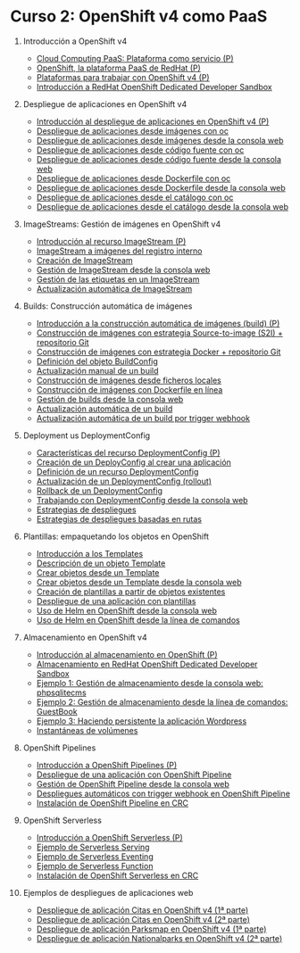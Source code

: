 # Curso 2: OpenShift v4 como PaaS

1. Introducción a OpenShift v4
	* [Cloud Computing PaaS: Plataforma como servicio (P)](modulo1/paas.md)
	* [OpenShift, la plataforma PaaS de RedHat (P)](modulo1/openshift.md)
	* [Plataformas para trabajar con OpenShift v4 (P)](modulo1/plataformas.md)
	* [Introducción a  RedHat OpenShift Dedicated Developer Sandbox](modulo1/sandbox.md)

2. Despliegue de aplicaciones en OpenShift v4
	* [Introducción al despliegue de aplicaciones en OpenShift v4 (P)](modulo2/introduccion.md)
	* [Despliegue de aplicaciones desde imágenes con oc](modulo2/imagen.md)
	* [Despliegue de aplicaciones desde imágenes desde la consola web](modulo2/imagen_web.md)
	* [Despliegue de aplicaciones desde código fuente con oc](modulo2/codigo.md	)
	* [Despliegue de aplicaciones desde código fuente desde la consola web](modulo2/codigo_web.md)
	* [Despliegue de aplicaciones desde Dockerfile con oc](modulo2/docker.md)
	* [Despliegue de aplicaciones desde Dockerfile desde la consola web](modulo2/docker_web.md)
	* [Despliegue de aplicaciones desde el catálogo con oc](modulo2/catalogo.md)
	* [Despliegue de aplicaciones desde el catálogo desde la consola web](modulo2/catalogo_web.md)

3. ImageStreams: Gestión de imágenes en OpenShift v4
	* [Introducción al recurso ImageStream (P)](modulo3/introduccion.md)
	* [ImageStream a imágenes del registro interno](modulo3/registro_interno.md)
	* [Creación de ImageStream](modulo3/crear_is.md)
	* [Gestión de ImageStream desde la consola web](modulo3/is_web.md)
	* [Gestión de las etiquetas en un ImageStream](modulo3/etiquetas.md)
	* [Actualización automática de ImageStream](modulo3/update.md)

4. Builds: Construcción automática de imágenes
	* [Introducción a la construcción automática de imágenes (build) (P)](modulo4/build.md)
	* [Construcción de imágenes con estrategia Source-to-image (S2I) + repositorio Git](modulo4/s2i.md)
	* [Construcción de imágenes con estrategia Docker + repositorio Git](modulo4/docker.md)
	* [Definición del objeto BuildConfig](modulo4/buildconfig.md)
	* [Actualización manual de un build](modulo4/actualizacion.md)
	* [Construcción de imágenes desde ficheros locales](modulo4/binary.md)
	* [Construcción de imágenes con Dockerfile en línea](modulo4/dockerfile_inline.md)
	* [Gestión de builds desde la consola web](modulo4/build_web.md)
	* [Actualización automática de un build](modulo4/imagechange.md)
	* [Actualización automática de un build por trigger webhook](modulo4/webhook.md)

5. Deployment us DeploymentConfig
	* [Características del recurso DeploymentConfig (P)](modulo5/dc.md)
	* [Creación de un DeployConfig al crear una aplicación](modulo5/newdc.md)
	* [Definición de un recurso DeploymentConfig](modulo5/deploymentconfig.md)
	* [Actualización de un DeploymentConfig (rollout)](modulo5/rollout.md)
	* [Rollback de un DeploymentConfig](modulo5/rollback.md)
	* [Trabajando con DeploymentConfig desde la consola web](modulo5/dc_web.md)
	* [Estrategias de despliegues](modulo5/estretegias.md)
	* [Estrategias de despliegues basadas en rutas](modulo5/estrategias_rutas.md)

6. Plantillas: empaquetando los objetos en OpenShift
	* [Introducción a los Templates](modulo6/template.md)
	* [Descripción de un objeto Template](modulo6/descripcion.md)
	* [Crear objetos desde un Template](modulo6/crear_template.md)
	* [Crear objetos desde un Template desde la consola web](modulo6/template_web.md)
	* [Creación de plantillas a partir de objetos existentes](modulo6/crear_template2.md)
	* [Despliegue de una aplicación con plantillas](modulo6/php-template.md)
	* [Uso de Helm en OpenShift desde la consola web](modulo6/helm-web.md)
	* [Uso de Helm en OpenShift desde la línea de comandos](modulo6/helm-cli.md)

7. Almacenamiento en OpenShift v4
	* [Introducción al almacenamiento en OpenShift (P)](modulo7/almacenamiento.md)
	* [Almacenamiento en RedHat OpenShift Dedicated Developer Sandbox](modulo7/almacenamiento_sandbox.md)
	* [Ejemplo 1: Gestión de almacenamiento desde la consola web: phpsqlitecms](modulo7/phpsqlitecms.md)
	* [Ejemplo 2: Gestión de almacenamiento desde la línea de comandos: GuestBook](modulo7/guestbook.md)
	* [Ejemplo 3: Haciendo persistente la aplicación Wordpress](modulo7/wordpress.md)
	* [Instantáneas de volúmenes](modulo7/snapshot.md)

8. OpenShift Pipelines
	
	* [Introducción a OpenShift Pipelines (P)](modulo8/introduccion_pipeline.md)
	* [Despliegue de una aplicación con OpenShift Pipeline](modulo8/pipeline.md)
	* [Gestión de OpenShift Pipeline desde la consola web](modulo8/pipeline_web.md)
	* [Despliegues automáticos con trigger webhook en OpenShift Pipeline](modulo8/pipeline_webhook.md)
	* [Instalación de OpenShift Pipeline en CRC](modulo8/operador.md)

9. OpenShift Serverless

	* [Introducción a OpenShift Serverless (P)](modulo9/serverless.md)
	* [Ejemplo de Serverless Serving](modulo9/serving.md)
	* [Ejemplo de Serverless Eventing](modulo9/eventing.md)
	* [Ejemplo de Serverless Function](modulo9/function.md)
	* [Instalación de OpenShift Serverless en CRC](modulo9/operador.md)

10. Ejemplos de despliegues de aplicaciones web
	* [Despliegue de aplicación Citas en OpenShift v4 (1ª parte)](modulo10/citas.md)
	* [Despliegue de aplicación Citas en OpenShift v4 (2ª parte)](modulo10/citas2.md)
	* [Despliegue de aplicación Parksmap en OpenShift v4 (1ª parte)](modulo10/parksmap.md)
	* [Despliegue de aplicación Nationalparks en OpenShift v4 (2ª parte)](modulo10/parksmap2.md)
	
		




	
